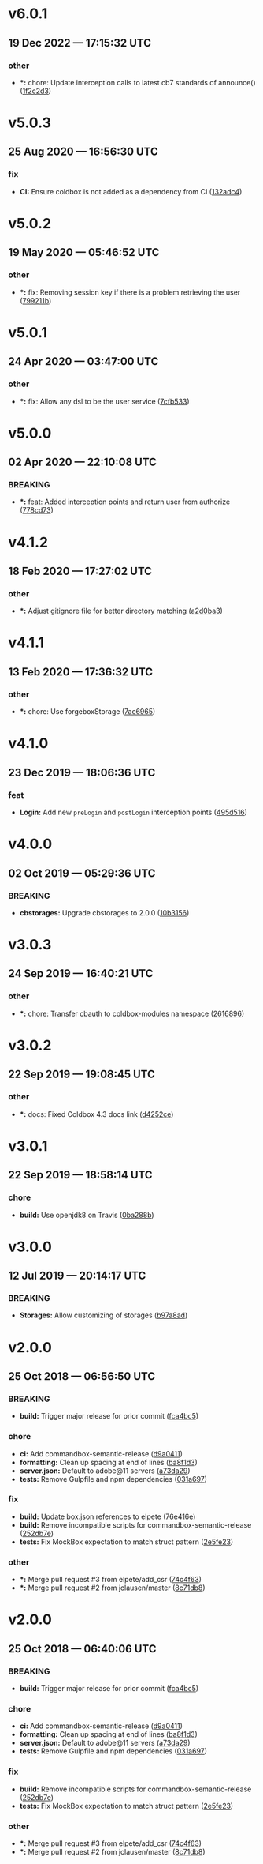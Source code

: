 # v6.0.1
## 19 Dec 2022 — 17:15:32 UTC

### other

+ __\*:__ chore: Update interception calls to latest cb7 standards of announce() ([1f2c2d3](https://github.com/coldbox-modules/cbauth/commit/1f2c2d31558333312f1d35e034ab20cda26f4fd2))


# v5.0.3
## 25 Aug 2020 — 16:56:30 UTC

### fix

+ __CI:__ Ensure coldbox is not added as a dependency from CI
 ([132adc4](https://github.com/coldbox-modules/cbauth/commit/132adc474e914fb748306f300dd09f1c38875741))


# v5.0.2
## 19 May 2020 — 05:46:52 UTC

### other

+ __\*:__ fix: Removing session key if there is a problem retrieving the user
 ([799211b](https://github.com/coldbox-modules/cbauth/commit/799211b1a0b627c0f08bc4aa6fc3b47ab4223df8))


# v5.0.1
## 24 Apr 2020 — 03:47:00 UTC

### other

+ __\*:__ fix: Allow any dsl to be the user service
 ([7cfb533](https://github.com/coldbox-modules/cbauth/commit/7cfb533f9b06f924961bd5f900e843801b2506e8))


# v5.0.0
## 02 Apr 2020 — 22:10:08 UTC

### BREAKING

+ __\*:__ feat: Added interception points and return user from authorize ([778cd73](https://github.com/coldbox-modules/cbauth/commit/778cd739e80a73d3efe772e0475b2ed9db9db088))


# v4.1.2
## 18 Feb 2020 — 17:27:02 UTC

### other

+ __\*:__ Adjust gitignore file for better directory matching
 ([a2d0ba3](https://github.com/coldbox-modules/cbauth/commit/a2d0ba3e52a85410f307ccf0e8acf480082930a5))


# v4.1.1
## 13 Feb 2020 — 17:36:32 UTC

### other

+ __\*:__ chore: Use forgeboxStorage ([7ac6965](https://github.com/coldbox-modules/cbauth/commit/7ac6965013b3a08c027d85f4b0700e3d4ac75930))


# v4.1.0
## 23 Dec 2019 — 18:06:36 UTC

### feat

+ __Login:__ Add new `preLogin` and `postLogin` interception points ([495d516](https://github.com/coldbox-modules/cbauth/commit/495d516b09e126ab92fac1423958ce8adaeb3be7))


# v4.0.0
## 02 Oct 2019 — 05:29:36 UTC

### BREAKING

+ __cbstorages:__ Upgrade cbstorages to 2.0.0 ([10b3156](https://github.com/coldbox-modules/cbauth/commit/10b3156b3861c97ae7f87c53377db00226abe5e9))


# v3.0.3
## 24 Sep 2019 — 16:40:21 UTC

### other

+ __\*:__ chore: Transfer cbauth to coldbox-modules namespace
 ([2616896](https://github.com/coldbox-modules/cbauth/commit/26168963563d25accb007fb274c95416938b6baf))


# v3.0.2
## 22 Sep 2019 — 19:08:45 UTC

### other

+ __\*:__ docs: Fixed Coldbox 4.3 docs link ([d4252ce](https://github.com/elpete/cbauth/commit/d4252cee40997d2e2747082791be0498072374eb))


# v3.0.1
## 22 Sep 2019 — 18:58:14 UTC

### chore

+ __build:__ Use openjdk8 on Travis ([0ba288b](https://github.com/elpete/cbauth/commit/0ba288b7c8e89320eb33b9dfc08d3e1237a6a4c3))


# v3.0.0
## 12 Jul 2019 — 20:14:17 UTC

### BREAKING

+ __Storages:__ Allow customizing of storages ([b97a8ad](https://github.com/elpete/cbauth/commit/b97a8adfd90fdace338a516d383750152dbe3d61))


# v2.0.0
## 25 Oct 2018 — 06:56:50 UTC

### BREAKING

+ __build:__ Trigger major release for prior commit ([fca4bc5](https://github.com/elpete/cbauth/commit/fca4bc5bba38026a10c689f0c0ad21bc7a7d2211))

### chore

+ __ci:__ Add commandbox-semantic-release ([d9a0411](https://github.com/elpete/cbauth/commit/d9a0411e471f39f91f14fc17d68acc8f57a4be3a))
+ __formatting:__ Clean up spacing at end of lines
 ([ba8f1d3](https://github.com/elpete/cbauth/commit/ba8f1d375a4d5b6460833203c80e044123e5633f))
+ __server.json:__ Default to adobe@11 servers ([a73da29](https://github.com/elpete/cbauth/commit/a73da292232ca14db844d42010e57120a1435a49))
+ __tests:__ Remove Gulpfile and npm dependencies ([031a697](https://github.com/elpete/cbauth/commit/031a6978dfe33cedcceba7a2d81420bf4b759d88))

### fix

+ __build:__ Update box.json references to elpete
 ([76e416e](https://github.com/elpete/cbauth/commit/76e416ed099892494d0f849621fdb75fa9dfd3f0))
+ __build:__ Remove incompatible scripts for commandbox-semantic-release
 ([252db7e](https://github.com/elpete/cbauth/commit/252db7e6f65623b7a77a59c152dfdfcbe76548f2))
+ __tests:__ Fix MockBox expectation to match struct pattern
 ([2e5fe23](https://github.com/elpete/cbauth/commit/2e5fe23fc764612c35e572883ec655f7ef195759))

### other

+ __\*:__ Merge pull request #3 from elpete/add_csr ([74c4f63](https://github.com/elpete/cbauth/commit/74c4f63a97d4b3d98b28b5a729595c353b159d3e))
+ __\*:__ Merge pull request #2 from jclausen/master ([8c71db8](https://github.com/elpete/cbauth/commit/8c71db88efc70eec1fdc72679fef493ad5998d22))


# v2.0.0
## 25 Oct 2018 — 06:40:06 UTC

### BREAKING

+ __build:__ Trigger major release for prior commit ([fca4bc5](https://github.com/octanner/cbauth/commit/fca4bc5bba38026a10c689f0c0ad21bc7a7d2211))

### chore

+ __ci:__ Add commandbox-semantic-release ([d9a0411](https://github.com/octanner/cbauth/commit/d9a0411e471f39f91f14fc17d68acc8f57a4be3a))
+ __formatting:__ Clean up spacing at end of lines
 ([ba8f1d3](https://github.com/octanner/cbauth/commit/ba8f1d375a4d5b6460833203c80e044123e5633f))
+ __server.json:__ Default to adobe@11 servers ([a73da29](https://github.com/octanner/cbauth/commit/a73da292232ca14db844d42010e57120a1435a49))
+ __tests:__ Remove Gulpfile and npm dependencies ([031a697](https://github.com/octanner/cbauth/commit/031a6978dfe33cedcceba7a2d81420bf4b759d88))

### fix

+ __build:__ Remove incompatible scripts for commandbox-semantic-release
 ([252db7e](https://github.com/octanner/cbauth/commit/252db7e6f65623b7a77a59c152dfdfcbe76548f2))
+ __tests:__ Fix MockBox expectation to match struct pattern
 ([2e5fe23](https://github.com/octanner/cbauth/commit/2e5fe23fc764612c35e572883ec655f7ef195759))

### other

+ __\*:__ Merge pull request #3 from elpete/add_csr ([74c4f63](https://github.com/octanner/cbauth/commit/74c4f63a97d4b3d98b28b5a729595c353b159d3e))
+ __\*:__ Merge pull request #2 from jclausen/master ([8c71db8](https://github.com/octanner/cbauth/commit/8c71db88efc70eec1fdc72679fef493ad5998d22))
